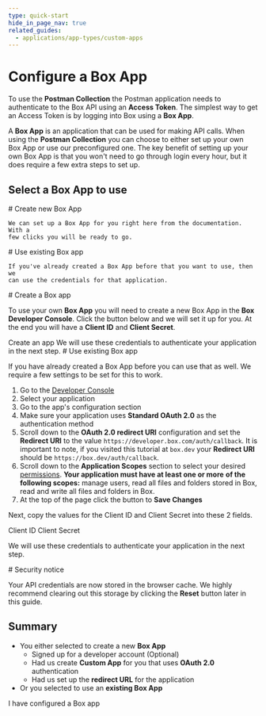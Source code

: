 ```yaml
---
type: quick-start
hide_in_page_nav: true
related_guides:
  - applications/app-types/custom-apps
---
```


# Configure a Box App

To use the **Postman Collection** the Postman application needs to authenticate
to the Box API using an **Access Token**. The simplest way to get an Access
Token is by logging into Box using a **Box App**.

A **Box App** is an application that can be used for making API calls. When
using the **Postman Collection** you can choose to either set up your own Box
App or use our preconfigured one. The key benefit of setting up your own Box App
is that you won't need to go through login every hour, but it does require a few
extra steps to set up.

## Select a Box App to use

<Grid columns='2'>
  <Choose option='postman.app_type' value='create_new' color='blue'>
    # Create new Box App

    We can set up a Box App for you right here from the documentation. With a
    few clicks you will be ready to go.
  </Choose>

  <Choose option='postman.app_type' value='use_existing' color='red'>
    # Use existing Box app

    If you've already created a Box App before that you want to use, then we
    can use the credentials for that application.
  </Choose>
</Grid>

<Choice option='postman.app_type' value='create_new,clicked' color='blue'>
  # Create a Box app

  To use your own **Box App** you will need to create a
  new Box App in the **Box Developer Console**. Click the button below and we
  will set it up for you. At the end you will have a **Client ID** and
  **Client Secret**.

  <Trigger option="postman.app_type" value="clicked">
    <AppButton
      id='postman'
      name='Postman'
      scopes='root_readonly,root_readwrite,manage_managed_users,manage_app_users,manage_groups,manage_webhook,manage_enterprise_properties,manage_data_retention,item_execute_integration'
      can_act_as_user
      authentication_type='auth_code_grant'
      redirect_url='/auth/callback'
      cors_origins=''>
      Create an app
    </AppButton>
  </Trigger>

  <Observe option="postman.app_type" value="clicked">
    We will use these credentials to authenticate your application in the next
    step.
  </Observe>
</Choice>

<Choice option='postman.app_type' value='use_existing' color='red'>
  # Use existing Box app

  If you have already created a Box App before you can use that as well. We
  require a few settings to be set for this to work.

  1. Go to the [Developer Console][devconsole]
  2. Select your application
  3. Go to the app's configuration section
  4. Make sure your application uses **Standard OAuth 2.0** as the authentication method
  5. Scroll down to the **OAuth 2.0 redirect URI** configuration and set the **Redirect URI** to the value `https://developer.box.com/auth/callback`. It is important to note, if you visited this tutorial at `box.dev` your **Redirect URI** should be `https://box.dev/auth/callback`.
  6. Scroll down to the **Application Scopes** section to select your desired [permissions][scopes]. **Your application must have at least one or more** **of the following scopes:** manage users, read all files and folders stored in Box, read and write all files and folders in Box.
  7. At the top of the page click the button to **Save Changes**

  Next, copy the values for the Client ID and Client Secret into these 2 fields.

  <Store id='postman_credentials.client_id' placeholder='zECq2EkYBjZ...' pattern='\w{32}'>
    Client ID
  </Store>

  <Store id='postman_credentials.client_secret' placeholder='913td9hr6jo...' pattern='\w{32}'>
    Client Secret
  </Store>

  We will use these credentials to authenticate your application in the next
  step.
</Choice>

<Choice option='postman.app_type' value='create_new,use_existing,clicked' color='none'>

<Message danger>
  # Security notice

  Your API credentials are now stored in the browser cache. We highly
  recommend clearing out this storage by clicking the **Reset** button later in
  this guide.
</Message>

</Choice>

<Choice option='postman.app_type' value='create_new,use_existing,clicked' color='none'>

## Summary

* You either selected to create a new **Box App**
    * Signed up for a developer account (Optional)
    * Had us create **Custom App** for you that uses **OAuth 2.0** authentication
    * Had us set up the **redirect URL** for the application
* Or you selected to use an **existing Box App**

</Choice>

<Observe option='postman.app_type' value='create_new,use_existing,clicked'>
  <Next>I have configured a Box app</Next>
</Observe>

[devconsole]: https://cloud.app.box.com/developers/console
[signup]: https://account.box.com/signup/n/developer
[scopes]: g://api-calls/permissions-and-errors/scopes
